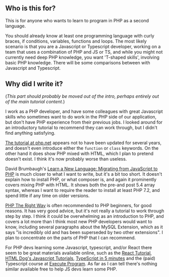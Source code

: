 ## Who is this for?

This is for anyone who wants to learn to program in PHP as a second language.

You should already know at least one programming language with curly braces, if conditions, variables, functions and
loops. The most likely scenario is that you are a Javascript or Typescript developer, working on a team that uses
a combination of PHP and JS or TS, and while you might not currently need deep PHP knowledge,
you want 'T-shaped skills', involving basic PHP knowledge. There will be some comparisons between with Javascript and
Typescript.

## Why did I write it?

(*This part should probably be moved out of the intro, perhaps entirely out of the main tutorial content.*)

I work as a PHP developer, and have some colleagues with great Javascript skills who sometimes want to do work in the PHP
side of our application, but don't have PHP experience from their previous jobs. I looked around for an introductory
tutorial to recommend they can work through, but I didn't find anything satisfying.

[The tutorial at php.net](https://www.php.net/manual/en/tutorial.php) appears not to have been updated for several years,
and doesn't even introduce either the `function` or `class` keywords. On the other hand it does show PHP mixed with HTML,
which I plan to pretend doesn't exist. I think it's now probably worse than useless.

David Brumbaugh's
[Learn a New Language: Migrating from JavaScript to PHP](https://www.codementor.io/@davidbrumbaugh/migrating-from-javascript-to-php-du1088tr4)
is much closer to what I want to write, but it's a bit too short. It doesn't explain how to install PHP, or what composer is,
and again it prominently covers mixing PHP with HTML. It shows both the pre-and post 5.4 array syntax, whereas I want to
require the reader to install at least PHP 7.2, and spend little if any time on older versions.

[PHP The Right Way](https://phptherightway.com/) is often recommended to PHP beginners, for good reasons. It has very good
advice, but it's not really a tutorial to work through step by step. I think it could be overwhelming as an introduction
to PHP, and covers a lot more than I think most new PHP developers would want to know, including several paragraphs about
the MySQL Extension, which as it says "is incredibly old and has been superseded by two other extensions". I plan to
concentrate on the parts of PHP that I can recommend.

For PHP devs learning some Javascript, typescript, and/or React there seem to be great materials available online,
such as the [React Tutorial](https://reactjs.org/tutorial/tutorial.html),
[HTML Dog's Javascript Tutorials](https://htmldog.com/guides/javascript/),
[TypeScript in 5 minutes](https://www.typescriptlang.org/docs/handbook/typescript-in-5-minutes.html) and the (paid) Typescript course at
[Execute Program](https://www.executeprogram.com/). As far as I can tell there's nothing similar available free to help
JS devs learn some PHP.
